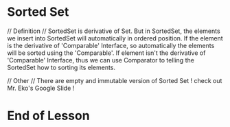 # Sorted Set

// Definition //
SortedSet is derivative of Set. But in SortedSet, the elements we insert into SortedSet will automatically in ordered position.
If the element is the derivative of 'Comparable' Interface, so automatically the elements will be sorted using the 'Comparable'.
If element isn't the derivative of 'Comparable' Interface, 
thus we can use Comparator to telling the SortedSet how to sorting its elements.

// Other //
There are empty and immutable version of Sorted Set
! check out Mr. Eko's Google Slide !

# End of Lesson